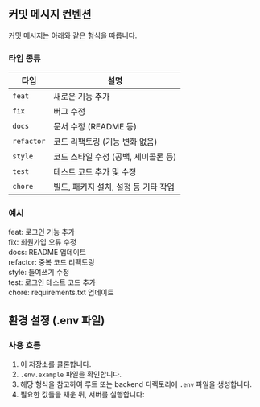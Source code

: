 ## 커밋 메시지 컨벤션

커밋 메시지는 아래와 같은 형식을 따릅니다.

### 타입 종류

| 타입       | 설명                     |
|------------|--------------------------|
| `feat`     | 새로운 기능 추가         |
| `fix`      | 버그 수정                |
| `docs`     | 문서 수정 (README 등)    |
| `refactor` | 코드 리팩토링 (기능 변화 없음) |
| `style`    | 코드 스타일 수정 (공백, 세미콜론 등) |
| `test`     | 테스트 코드 추가 및 수정 |
| `chore`    | 빌드, 패키지 설치, 설정 등 기타 작업 |

### 예시

feat: 로그인 기능 추가  
fix: 회원가입 오류 수정  
docs: README 업데이트  
refactor: 중복 코드 리팩토링  
style: 들여쓰기 수정  
test: 로그인 테스트 코드 추가  
chore: requirements.txt 업데이트  

## 환경 설정 (.env 파일)

### 사용 흐름

1. 이 저장소를 클론합니다.
2. `.env.example` 파일을 확인합니다.
3. 해당 형식을 참고하여 루트 또는 backend 디렉토리에 `.env` 파일을 생성합니다.
4. 필요한 값들을 채운 뒤, 서버를 실행합니다:

